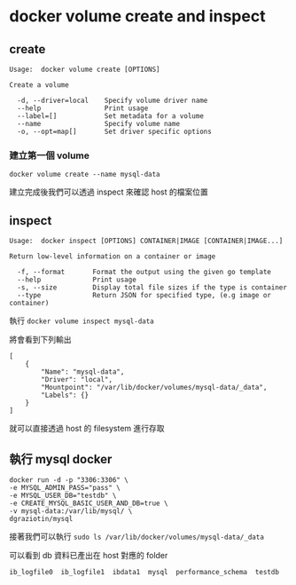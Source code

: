 # docker volume create and inspect


## create

```
Usage:	docker volume create [OPTIONS]

Create a volume

  -d, --driver=local    Specify volume driver name
  --help                Print usage
  --label=[]            Set metadata for a volume
  --name                Specify volume name
  -o, --opt=map[]       Set driver specific options
```

### 建立第一個 volume

`docker volume create --name mysql-data`

建立完成後我們可以透過 inspect 來確認 host 的檔案位置


## inspect

```
Usage:	docker inspect [OPTIONS] CONTAINER|IMAGE [CONTAINER|IMAGE...]

Return low-level information on a container or image

  -f, --format       Format the output using the given go template
  --help             Print usage
  -s, --size         Display total file sizes if the type is container
  --type             Return JSON for specified type, (e.g image or container)

```

執行 `docker volume inspect mysql-data`

將會看到下列輸出

```
[
    {
        "Name": "mysql-data",
        "Driver": "local",
        "Mountpoint": "/var/lib/docker/volumes/mysql-data/_data",
        "Labels": {}
    }
]
```

就可以直接透過 host 的 filesystem 進行存取


## 執行 mysql docker


```
docker run -d -p "3306:3306" \
-e MYSQL_ADMIN_PASS="pass" \
-e MYSQL_USER_DB="testdb" \
-e CREATE_MYSQL_BASIC_USER_AND_DB=true \
-v mysql-data:/var/lib/mysql/ \
dgraziotin/mysql
```

接著我們可以執行 `sudo ls /var/lib/docker/volumes/mysql-data/_data`

可以看到 db 資料已產出在 host 對應的 folder

```
ib_logfile0  ib_logfile1  ibdata1  mysql  performance_schema  testdb
```
